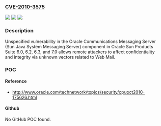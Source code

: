 ### [CVE-2010-3575](https://cve.mitre.org/cgi-bin/cvename.cgi?name=CVE-2010-3575)
![](https://img.shields.io/static/v1?label=Product&message=n%2Fa&color=blue)
![](https://img.shields.io/static/v1?label=Version&message=n%2Fa&color=blue)
![](https://img.shields.io/static/v1?label=Vulnerability&message=n%2Fa&color=brighgreen)

### Description

Unspecified vulnerability in the Oracle Communications Messaging Server (Sun Java System Messaging Server) component in Oracle Sun Products Suite 6.0, 6.2, 6.3, and 7.0 allows remote attackers to affect confidentiality and integrity via unknown vectors related to Web Mail.

### POC

#### Reference
- http://www.oracle.com/technetwork/topics/security/cpuoct2010-175626.html

#### Github
No GitHub POC found.

